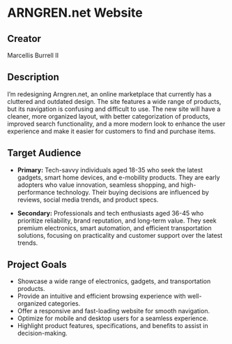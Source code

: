 # ARNGREN.net Website

## Creator

Marcellis Burrell II 

## Description

I’m redesigning Arngren.net, an online marketplace that currently has a cluttered and outdated design. The site features a wide range of products, but its navigation is confusing and difficult to use. The new site will have a cleaner, more organized layout, with better categorization of products, improved search functionality, and a more modern look to enhance the user experience and make it easier for customers to find and purchase items.

## Target Audience

- **Primary:** Tech-savvy individuals aged 18-35 who seek the latest gadgets, smart home devices, and e-mobility products. They are early adopters who value innovation, seamless shopping, and high-performance technology. Their buying decisions are influenced by reviews, social media trends, and product specs.
  
- **Secondary:** Professionals and tech enthusiasts aged 36-45 who prioritize reliability, brand reputation, and long-term value. They seek premium electronics, smart automation, and efficient transportation solutions, focusing on practicality and customer support over the latest trends.

## Project Goals

- Showcase a wide range of electronics, gadgets, and transportation products.
- Provide an intuitive and efficient browsing experience with well-organized categories.
- Offer a responsive and fast-loading website for smooth navigation.
- Optimize for mobile and desktop users for a seamless experience.
- Highlight product features, specifications, and benefits to assist in decision-making.